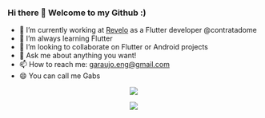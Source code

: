 ### Hi there 👋 Welcome to my Github :)

<!--
**gabrielaraujoz/gabrielaraujoz** is a ✨ _special_ ✨ repository because its `README.md` (this file) appears on your GitHub profile. -->

- 🔭 I’m currently working at <a href="https://www.revelo.com.br">Revelo</a> as a Flutter developer @contratadome
- 🌱 I’m always learning Flutter
- 👯 I’m looking to collaborate on Flutter or Android projects
- 💬 Ask me about anything you want!
- 📫 How to reach me: garaujo.eng@gmail.com
- 😄 You can call me Gabs

<p align="center">
  <a href="https://github.com/gabrielaraujoz">
    <img src="https://github-readme-stats.vercel.app/api/top-langs/?username=gabrielaraujoz&layout=compact&show_owner=true&theme=chartreuse-dark" />
  </a>
</p>
<p align="center">
  <a href="https://github.com/gabrielaraujoz">
    <img src="https://github-readme-stats.vercel.app/api?username=gabrielaraujoz&layout=compact&show_icons=true&show_owner=true&theme=chartreuse-dark" />
  </a>
</p>

